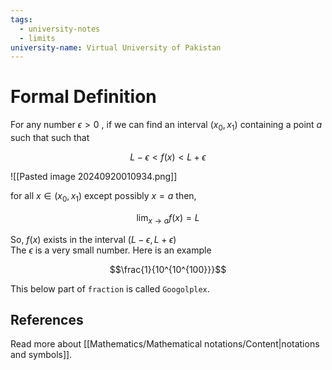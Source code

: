 ```yaml
---
tags:
  - university-notes
  - limits
university-name: Virtual University of Pakistan
---
```


# Formal Definition
For any number $\epsilon > 0$ , if we can find an interval $(x_0, x_1)$ containing a point $a$ such that such that

$$L - \epsilon < f(x) < L + \epsilon$$

![[Pasted image 20240920010934.png]]

for all $x \in (x_0, x_1)$ except possibly $x = a$ then,  

$$\lim_{x \rightarrow a} f(x) = L$$

So, $f(x)$ exists in the interval $(L - \epsilon, L + \epsilon)$  
The $\epsilon$ is a very small number. Here is an example  

$$\frac{1}{10^{10^{100}}}$$

This below part of `fraction` is called `Googolplex`.

## References
Read more about [[Mathematics/Mathematical notations/Content|notations and symbols]].
